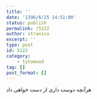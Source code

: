 ```yaml
---
title: ''
date: '1396/6/25 14:51:00'
status: publish
permalink: /5122
author: straxico
excerpt: ''
type: post
id: 5122
category:
    - tytomood
tag: []
post_format: []
---
```

هرآنچه دوست داری از دست خواهی داد